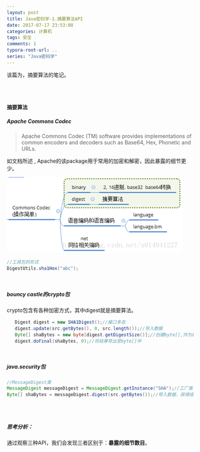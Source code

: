 ```yaml
---
layout: post
title: Java密码学-1.摘要算法API
date: 2017-07-17 23:53:08
categories: 计算机
tags: 安全 
comments: 1
typora-root-url: ..
series: "Java密码学"
---
```


该篇为，摘要算法的笔记。

<br>

<br>

#### **摘要算法**


#####  **Apache Commons Codec**


>Apache Commons Codec (TM) software provides implementations of common encoders and decoders such as Base64, Hex, Phonetic and URLs.

如文档所述 , Apache的该package用于常用的加密和解密，因此暴露的细节更少。



![20170717234551755](/assets/blog_res/20170717234551755.png)

```java
//工具包的形式
DigestUtils.sha1Hex("abc");
```

<br>

##### **bouncy castle的crypto包**

crypto包含有各种加密方式，其中digest就是摘要算法。  

```java
   Digest digest = new SHA1Digest();//接口多态
   digest.update(src.getBytes(), 0, src.length());//导入数据
   Byte[] shaBytes = new byte[digest.getDigestSize()];//创建byte[],作为结果
   digest.doFinal(shaBytes, 0);//将结果导出至byte[]中
```

<br>

##### **java.security包**

```java
//MessageDigest类
MessageDigest messageDigest = MessageDigest.getInstance("SHA");//工厂类
Byte[] shaBytes = messageDigest.digest(src.getBytes());//导入数据，获得结果
```

<br>

<br>

##### 思考分析：

通过观察三种API，我们会发现三者区别于：**暴露的细节数目**。



